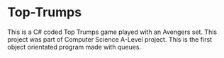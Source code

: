 # Top-Trumps
This is a C# coded Top Trumps game played with an Avengers set. This project was part of Computer Science A-Level project. This is the first object orientated program made with queues.
